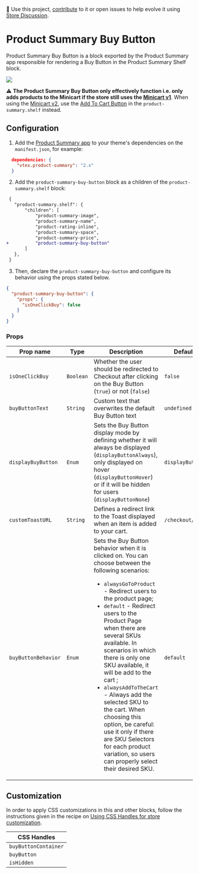 📢 Use this project, [contribute](https://github.com/vtex-apps/product-summary) to it or open issues to help evolve it using [Store Discussion](https://github.com/vtex-apps/store-discussion).

# Product Summary Buy Button

Product Summary Buy Button is a block exported by the Product Summary app responsible for rendering a Buy Button in the Product Summary Shelf block.

![](https://user-images.githubusercontent.com/52087100/76864047-38006600-683f-11ea-8a4e-74dc91712984.png)

:warning: **The Product Summary Buy Button only effectively function i.e. only adds products to the Minicart if the store still uses the [Minicart v1](https://github.com/vtex-apps/minicart/blob/383d7bbd3295f06d1b5854a0add561a872e1515c/docs/README.md)**. When using the [Minicart v2](https://vtex.io/docs/components/all/vtex.minicart/), use the [Add To Cart Button](https://vtex.io/docs/components/all/vtex.add-to-cart-button/) in the `product-summary.shelf` instead.

## Configuration

1. Add the [Product Summary app](https://vtex.io/docs/components/content-blocks/vtex.product-summary/) to your theme's dependencies on the `manifest.json`, for example:

```json
  dependencies: {
    "vtex.product-summary": "2.x"
  }
```

2. Add the `product-summary-buy-button` block as a children of the `product-summary.shelf` block:

```diff
 {
   "product-summary.shelf": {
       "children": [
           "product-summary-image",
           "product-summary-name",
           "product-rating-inline",
           "product-summary-space",
           "product-summary-price",
+          "product-summary-buy-button"
       ]
   },
 }
```

3. Then, declare the `product-summary-buy-button` and configure its behavior using the props stated below.

```json
{
  "product-summary-buy-button": {
    "props": {
      "isOneClickBuy": false
    }
  }
}
```

### Props

| Prop name           | Type      | Description                                                                                 | Default value         |
| ------------------- | --------- | ------------------------------------------------------------------------------------------- | --------------------- |
| `isOneClickBuy`     | `Boolean` | Whether the user should be redirected to Checkout after clicking on the Buy Button (`true`) or not (`false`) | `false` |
| `buyButtonText`     | `String`  | Custom text that overwrites the default Buy Button text                                     | `undefined`           |
| `displayBuyButton`  | `Enum`    | Sets the Buy Button display mode by defining whether it will always be displayed (`displayButtonAlways`), only displayed on hover (`displayButtonHover`) or if it will be hidden for users (`displayButtonNone`) | `displayButtonAlways` |
| `customToastURL`    | `String`  | Defines a redirect link to the Toast displayed when an item is added to your cart. | `/checkout/#/cart` |
| `buyButtonBehavior` | `Enum`    | Sets the Buy Button behavior when it is clicked on. You can choose between the following scenarios: <ul><li>`alwaysGoToProduct` - Redirect users to the product page;</li><li>`default` - Redirect users to the Product Page when there are several SKUs available. In scenarios in which there is only one SKU available, it will be add to the cart ;</li><li>`alwaysAddToTheCart` - Always add the selected SKU to the cart. When choosing this option, be careful: use it only if there are SKU Selectors for each product variation, so users can properly select their desired SKU. </li></ul> | `default` |

## Customization

In order to apply CSS customizations in this and other blocks, follow the instructions given in the recipe on [Using CSS Handles for store customization](https://vtex.io/docs/recipes/style/using-css-handles-for-store-customization).

| CSS Handles |
| --- |
| `buyButtonContainer` |
| `buyButton` |
| `isHidden` |

